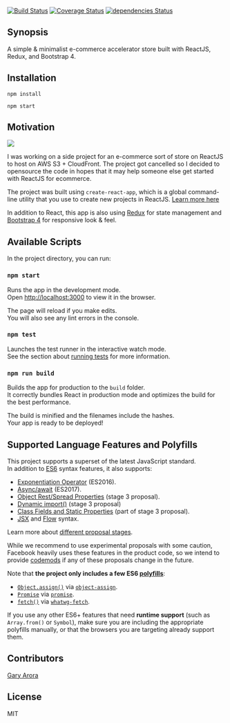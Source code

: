 
[![Build Status](https://travis-ci.org/ghdna/reactjs-estore.svg?branch=master)](https://travis-ci.org/ghdna/reactjs-estore)
[![Coverage Status](https://coveralls.io/repos/github/ghdna/reactjs-estore/badge.svg?branch=master)](https://coveralls.io/github/ghdna/reactjs-estore?branch=master)
[![dependencies Status](https://david-dm.org/ghdna/reactjs-estore/status.svg)](https://david-dm.org/ghdna/reactjs-estore)


## Synopsis

A simple & minimalist e-commerce accelerator store built with ReactJS, Redux, and Bootstrap 4. 

## Installation 
```
npm install

npm start 
```

## Motivation

![](https://media.giphy.com/media/xUNd9IGWmspPlHHRxS/giphy.gif)

I was working on a side project for an e-commerce sort of store on ReactJS to host on AWS S3 + CloudFront. The project got cancelled so I decided to opensource the code in hopes that it may help someone else get started with ReactJS for ecommerce.  

The project was built using  `create-react-app`, which is a global command-line utility that you use to create new projects in ReactJS. [Learn more here](https://github.com/facebookincubator/create-react-app)

In addition to React, this app is also using [Redux](http://redux.js.org/) for state management and [Bootstrap 4](https://getbootstrap.com/) for responsive look & feel. 

## Available Scripts

In the project directory, you can run:

### `npm start`

Runs the app in the development mode.<br>
Open [http://localhost:3000](http://localhost:3000) to view it in the browser.

The page will reload if you make edits.<br>
You will also see any lint errors in the console.

### `npm test`

Launches the test runner in the interactive watch mode.<br>
See the section about [running tests](#running-tests) for more information.

### `npm run build`

Builds the app for production to the `build` folder.<br>
It correctly bundles React in production mode and optimizes the build for the best performance.

The build is minified and the filenames include the hashes.<br>
Your app is ready to be deployed!


## Supported Language Features and Polyfills

This project supports a superset of the latest JavaScript standard.<br>
In addition to [ES6](https://github.com/lukehoban/es6features) syntax features, it also supports:

* [Exponentiation Operator](https://github.com/rwaldron/exponentiation-operator) (ES2016).
* [Async/await](https://github.com/tc39/ecmascript-asyncawait) (ES2017).
* [Object Rest/Spread Properties](https://github.com/sebmarkbage/ecmascript-rest-spread) (stage 3 proposal).
* [Dynamic import()](https://github.com/tc39/proposal-dynamic-import) (stage 3 proposal)
* [Class Fields and Static Properties](https://github.com/tc39/proposal-class-public-fields) (part of stage 3 proposal).
* [JSX](https://facebook.github.io/react/docs/introducing-jsx.html) and [Flow](https://flowtype.org/) syntax.

Learn more about [different proposal stages](https://babeljs.io/docs/plugins/#presets-stage-x-experimental-presets-).

While we recommend to use experimental proposals with some caution, Facebook heavily uses these features in the product code, so we intend to provide [codemods](https://medium.com/@cpojer/effective-javascript-codemods-5a6686bb46fb) if any of these proposals change in the future.

Note that **the project only includes a few ES6 [polyfills](https://en.wikipedia.org/wiki/Polyfill)**:

* [`Object.assign()`](https://developer.mozilla.org/en/docs/Web/JavaScript/Reference/Global_Objects/Object/assign) via [`object-assign`](https://github.com/sindresorhus/object-assign).
* [`Promise`](https://developer.mozilla.org/en-US/docs/Web/JavaScript/Reference/Global_Objects/Promise) via [`promise`](https://github.com/then/promise).
* [`fetch()`](https://developer.mozilla.org/en/docs/Web/API/Fetch_API) via [`whatwg-fetch`](https://github.com/github/fetch).

If you use any other ES6+ features that need **runtime support** (such as `Array.from()` or `Symbol`), make sure you are including the appropriate polyfills manually, or that the browsers you are targeting already support them.



## Contributors

[Gary Arora](https://twitter.com/AroraGary)

## License

MIT